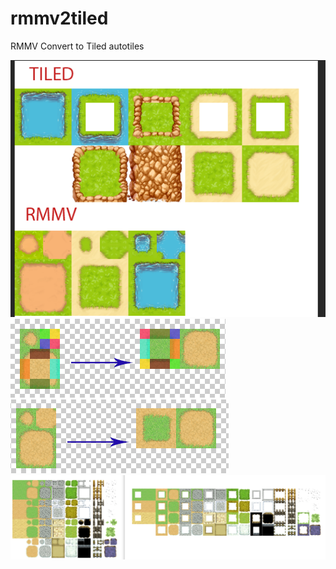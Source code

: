 # rmmv2tiled
RMMV Convert to Tiled autotiles

![image](https://github.com/bluehookreal/rmmv2tiled/blob/master/images/1.png)
![image](https://github.com/bluehookreal/rmmv2tiled/blob/master/images/2.png)
![image](https://github.com/bluehookreal/rmmv2tiled/blob/master/images/3.png)
![image](https://github.com/bluehookreal/rmmv2tiled/blob/master/images/review.png)


